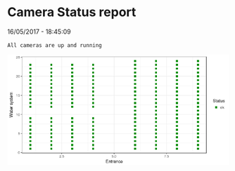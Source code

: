 Camera Status report
================
16/05/2017 - 18:45:09

    All cameras are up and running

![](camreport_files/figure-markdown_github/unnamed-chunk-2-1.png)
